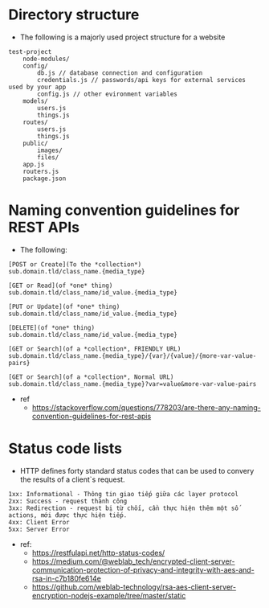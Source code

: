 # Directory structure
* The following is a majorly used project structure for a website
```
test-project
    node-modules/
    config/
        db.js // database connection and configuration
        credentials.js // passwords/api keys for external services used by your app
        config.js // other evironment variables
    models/
        users.js
        things.js
    routes/
        users.js
        things.js
    public/
        images/
        files/
    app.js
    routers.js
    package.json
```

# Naming convention guidelines for REST APIs
* The following:
```
[POST or Create](To the *collection*)
sub.domain.tld/class_name.{media_type} 

[GET or Read](of *one* thing)
sub.domain.tld/class_name/id_value.{media_type}

[PUT or Update](of *one* thing)
sub.domain.tld/class_name/id_value.{media_type}

[DELETE](of *one* thing)
sub.domain.tld/class_name/id_value.{media_type}

[GET or Search](of a *collection*, FRIENDLY URL)
sub.domain.tld/class_name.{media_type}/{var}/{value}/{more-var-value-pairs}

[GET or Search](of a *collection*, Normal URL)
sub.domain.tld/class_name.{media_type}?var=value&more-var-value-pairs
```
* ref
    * https://stackoverflow.com/questions/778203/are-there-any-naming-convention-guidelines-for-rest-apis

# Status code lists
* HTTP defines forty standard status codes that can be used to convery the results of a client`s request.
```
1xx: Informational - Thông tin giao tiếp giữa các layer protocol
2xx: Success - request thành công
3xx: Redirection - request bị từ chối, cần thực hiện thêm một số actions, mới được thực hiện tiếp.
4xx: Client Error
5xx: Server Error
```
* ref:
    * https://restfulapi.net/http-status-codes/
    * https://medium.com/@weblab_tech/encrypted-client-server-communication-protection-of-privacy-and-integrity-with-aes-and-rsa-in-c7b180fe614e
    * https://github.com/weblab-technology/rsa-aes-client-server-encryption-nodejs-example/tree/master/static